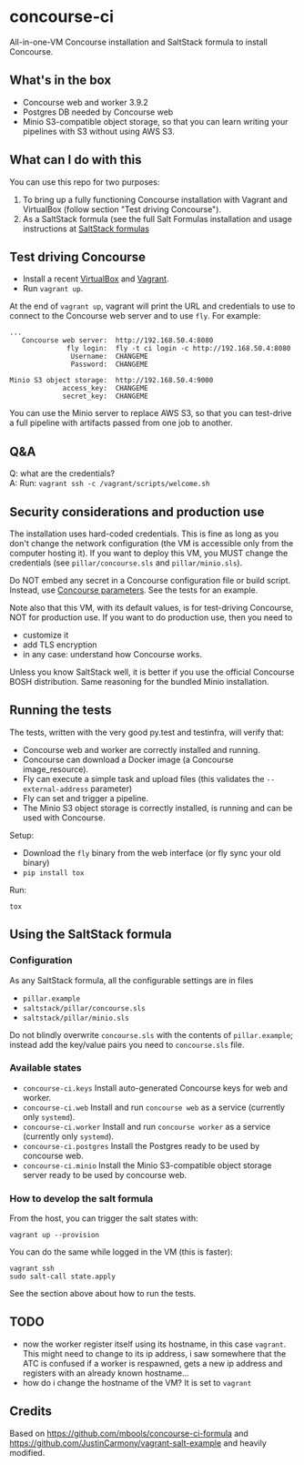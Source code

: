 # concourse-ci

All-in-one-VM Concourse installation and SaltStack formula to install Concourse.

## What's in the box

* Concourse web and worker 3.9.2
* Postgres DB needed by Concourse web
* Minio S3-compatible object storage, so that you can learn writing your pipelines with S3 without using AWS S3.

## What can I do with this

You can use this repo for two purposes:

1. To bring up a fully functioning Concourse installation with Vagrant and VirtualBox (follow section "Test driving Concourse").
2. As a SaltStack formula (see the full Salt Formulas installation and usage instructions at [SaltStack formulas]

## Test driving Concourse

* Install a recent [VirtualBox] and [Vagrant].
* Run `vagrant up`.

At the end of `vagrant up`, vagrant will print the URL and credentials to use to connect to the Concourse web server and to use `fly`. For example:

    ...
       Concourse web server:  http://192.168.50.4:8080
                  fly login:  fly -t ci login -c http://192.168.50.4:8080
                   Username:  CHANGEME
                   Password:  CHANGEME

    Minio S3 object storage:  http://192.168.50.4:9000
                 access_key:  CHANGEME
                 secret_key:  CHANGEME

You can use the Minio server to replace AWS S3, so that you can test-drive a full pipeline with artifacts passed from one job to another.

## Q&A

Q: what are the credentials?  
A: Run: `vagrant ssh -c /vagrant/scripts/welcome.sh`

## Security considerations and production use

The installation uses hard-coded credentials. This is fine as long as you don't change the network configuration (the VM is accessible only from the computer hosting it). If you want to deploy this VM, you MUST change the credentials (see `pillar/concourse.sls` and `pillar/minio.sls`).

Do NOT embed any secret in a Concourse configuration file or build script. Instead, use [Concourse parameters]. See the tests for an example.

Note also that this VM, with its default values, is for test-driving Concourse, NOT for production use. If you want to do production use, then you need to

* customize it
* add TLS encryption
* in any case: understand how Concourse works.

Unless you know SaltStack well, it is better if you use the official Concourse BOSH distribution. Same reasoning for the bundled Minio installation.

## Running the tests

The tests, written with the very good py.test and testinfra, will verify that:

* Concourse web and worker are correctly installed and running.
* Concourse can download a Docker image (a Concourse image_resource).
* Fly can execute a simple task and upload files (this validates the `--external-address` parameter)
* Fly can set and trigger a pipeline.
* The Minio S3 object storage is correctly installed, is running and can be used with Concourse.

Setup:

* Download the `fly` binary from the web interface (or fly sync your old binary)
* `pip install tox`

Run:

    tox

## Using the SaltStack formula

### Configuration

As any SaltStack formula, all the configurable settings are in files

* `pillar.example`
* `saltstack/pillar/concourse.sls`
* `saltstack/pillar/minio.sls`

Do not blindly overwrite `concourse.sls` with the contents of `pillar.example`; instead add the key/value pairs you need to `concourse.sls` file.

### Available states

* `concourse-ci.keys` Install auto-generated Concourse keys for web and worker.
* `concourse-ci.web` Install and run `concourse web` as a service (currently only `systemd`).
* `concourse-ci.worker` Install and run `concourse worker` as a service (currently only `systemd`).
* `concourse-ci.postgres` Install the Postgres ready to be used by concourse web.
* `concourse-ci.minio` Install the Minio S3-compatible object storage server ready to be used by concourse web.

### How to develop the salt formula

From the host, you can trigger the salt states with:

    vagrant up --provision

You can do the same while logged in the VM (this is faster):

    vagrant ssh
    sudo salt-call state.apply

See the section above about how to run the tests.

## TODO

- now the worker register itself using its hostname, in this case `vagrant`. This might need to change to its ip address, i saw somewhere that the ATC is confused if a worker is respawned, gets a new ip address and registers with an already known hostname...
- how do i change the hostname of the VM? It is set to `vagrant`

## Credits

Based on https://github.com/mbools/concourse-ci-formula and https://github.com/JustinCarmony/vagrant-salt-example and heavily modified.

[VirtualBox]: https://www.virtualbox.org
[Vagrant]: https://www.vagrantup.com
[concourse-ci]: http://concourse-ci.org
[Concourse parameters]: http://concourse-ci.org/single-page.html#parameters
[SaltStack formulas]: http://docs.saltstack.com/en/latest/topics/development/conventions/formulas.html